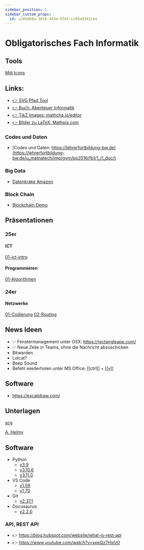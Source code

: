 ```yaml
---
sidebar_position: 1
sidebar_custom_props:
  id: cc85d68a-1018-4d3e-8742-cc04a9341cea
---
```


# Obligatorisches Fach Informatik

## Tools

[Mdi Icons](/mdi)

## Links:

- [👉 SVG Pfad Tool](https://yqnn.github.io/svg-path-editor/)
- [👉 Buch: Abenteuer Informatik](https://www.abenteuer-informatik.de/dasbuch.html)
- [👉 TikZ Images; mathcha.io/editor](https://www.mathcha.io/editor)
- [👉 Bilder zu LaTeX: Mathpix.com](https://snip.mathpix.com/)


### Codes und Daten
- [Codes und Daten: https://lehrerfortbildung-bw.de](https://lehrerfortbildung-bw.de/u_matnatech/imp/gym/bp2016/fb1/1_i1_duc/)
### Big Data
- [Datenkrake Amazon](https://www.srf.ch/news/wirtschaft/datenauskunft-post-von-amazon-164-zip-files)
### Block Chain
- [Blockchain Demo](https://andersbrownworth.com/blockchain/blockchain)

## Präsentationen

### 25er
#### ICT

[01-ict-intro](/p/01-ict-intro.html)

#### Programmieren
[01-Algorithmen](/p/Programmieren/Algorithmen/01-algorithmen.html)

### 24er
#### Netzwerke

[01-Codierung](/p/Netzwerke/Codierung/01-codierung.html)
[02-Routing](/p/Netzwerke/Routing/presentation.html)

## News Ideen

- ✅ Fenstermanagement unter OSX: https://rectangleapp.com/
- ✅ Neue Zeile in Teams, ohne die Nachricht abzuschicken
- Bitwarden
- Lolcat?
- Beep Sound
- Befehl wiederholen unter MS Office: [[ctrl]] + [[y]]

## Software

- https://excalidraw.com/

## Unterlagen

[scg](https://erzbe-my.sharepoint.com/personal/andres_scheidegger_gbsl_ch/_layouts/15/onedrive.aspx?id=%2Fpersonal%2Fandres%5Fscheidegger%5Fgbsl%5Fch%2FDocuments%2FIN)

[A. Helmy](https://sites.google.com/view/praktikuminformatik/agenda-4-gym-ef)

## Software

- Python
  - [v3.9](/software-installation/python/v3.9)
  - [v3.10.6](/software-installation/python/v3.10.6)
  - [v3.11.0](/software-installation/python/v3.11.0)
- VS Code
  - [v1.59](/software-installation/vs-code/v1.59)
  - [v1.70](/software-installation/vs-code/v1.70)
- Git
  - [v2.37.1](/software-installation/git/v2.37.1)
- Docusaurus
  - [v2.2.0](/docusaurus/v2.2.0)




### API, REST API
- 👉 https://blog.hubspot.com/website/what-is-rest-api
- 👉 https://www.youtube.com/watch?v=xpeQz7Hsfz0

